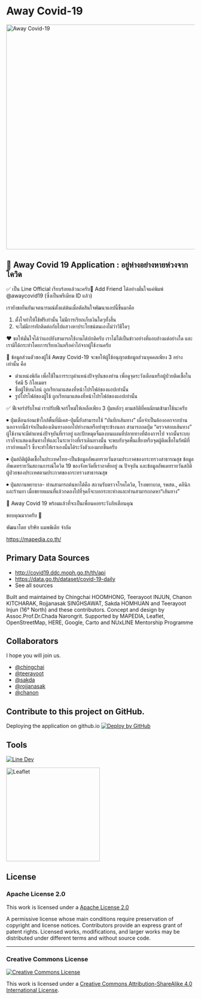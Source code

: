 Away Covid-19
=============
[<img width="600" src="https://github.com/mapedia-th/away-covid/blob/master/img/linerichmenu-new5.png" alt="Away Covid-19" />](https://lin.ee/aiQ8lsq)

🎯 Away Covid 19 Application : อยู่ห่างอย่างหายห่วงจากโควิด
----

✅ เป็น Line Official เรียบร้อยแล้วนะครับ🎉
Add Friend ได้อย่างมั่นใจแค่พิมพ์ @awaycovid19 (ซึ่งเป็นพรีเมียม ID แล้ว)

เรายังขอยืนยันเจตนารมณ์ตั้งแต่ต้นเมื่อตัดสินใจพัฒนาแอปนี้ขึ้นมาคือ
1. ตั้งใจทำให้ใช้ฟรีเท่านั้น ไม่มีการเรียกเก็บเงินใดๆทั้งสิ้น
2. จะไม่มีการทักติดต่อกับไปแสวงหาประโยชน์ตนเองไม่ว่าวิธีใดๆ

❤️ ขอให้มั่นใจได้ว่าแอปยังสามารถใช้งานได้ปกติครับ เราไม่ได้เป็นข่าวอย่างที่แอบอ้างแต่อย่างใด และเรามิได้กระทำโดยการเรียกเงินหรือค่าไถ่จากผู้ใช้งานครับ

🔐 ข้อมูลส่วนตัวของผู้ใช้
Away Covid-19 จะขอให้ผู้ใช้อนุญาตข้อมูลส่วนบุคคลเพียง 3 อย่างเท่านั้น คือ
- ตำแหน่งพิกัด เพื่อใช้ในการระบุตำแหน่งปัจจุบันของท่าน เพื่อดูจุดระวังเตือนหรือผู้ป่วยติดเชื้อในรัศมี 5 กิโลเมตร
- ชื่อผู้ใช้บนไลน์ ถูกเรียกมาแสดงที่หน้าโปรไฟล์ของแอปเท่านั้น
- รูปโปรไฟล์ของผู้ใช้ ถูกเรียกมาแสดงที่หน้าโปรไฟล์ของแอปเท่านั้น

✅ ฟีเจอร์ปรับใหม่ เราปรับฟีเจอร์ใหม่ให้เหลือเพียง 3 ปุ่มหลักๆ ตามสถิติที่คนนิยมเข้ามาใช้นะครับ

⏺ ปุ่มเตือนก่อนเข้าใกล้พื้นที่มีเคส-ปุ่มนี้ยังสามารถใช้ “บันทึกเส้นทาง” เผื่อจำเป็นต้องออกจากบ้าน นอกจากนี้ถ้าจำเป็นต้องเดินทางออกไปทำงานหรือทำธุระข้างนอก สามารถกดปุ่ม “ตรวจสอบเส้นทาง” ผู้ใช้งานจะมีตำแหน่งปัจจุบันที่เราอยู่ และปักหมุดจิ้มลงบนแผนที่ปลายทางที่ต้องการไป จากนั้นระบบเราก็จะแสดงเส้นทางให้และในระหว่างที่เราเดินทางนั้น จะพบกับจุดพื้นเสี่ยงหรือจุดผู้ติดเชื้อในรัศมีที่เรากำหนดไว้ ซึ่งจะทำให้เราเองนั้นได้ระวังตัวเองมากขึ้นครับ

⏺ ปุ่มสถิติผู้ติดเชื้อในประเทศไทย-เป็นข้อมูลอัพเดทรายวันตามประกาศของกระทรวงสาธารณสุข ข้อมูลอัพเดทรายวันสถานการณ์โควิด 19 ของจังหวัดที่เราอาศัยอยู่ ณ ปัจจุบัน และข้อมูลอัพเดทรายวันสถิติผู้ป่วยของประเทศตามประกาศของกระทรวงสาธารณสุข

⏺ ปุ่มสถานพยาบาล- ท่านสามารถค้นหาได้คือ สถานรับตรวจโรคโควิด, โรงพยาบาล, รพสต., คลีนิก และร้านยา เมื่อขยายแผนที่แล้วกดลงไปที่จุดก็จะบอกระยะห่างและท่านสามารถกดหา“เส้นทาง” 

💪 Away Covid 19 พร้อมแล้วที่จะเป็นเพื่อนคอยระวังภัยเตือนคุณ

ขอบคุณมากครับ 🙏

พัฒนาโดย บริษัท แมพพิเดีย จำกัด

https://mapedia.co.th/

## Primary Data Sources
- http://covid19.ddc.moph.go.th/th/api
- https://data.go.th/dataset/covid-19-daily
- See all sources

Built and maintained by Chingchai HOOMHONG, Teerayoot INJUN, Chanon KITCHARAK, Rojjanasak SINGHSAWAT, Sakda HOMHUAN and Teerayoot Injun (16° North) and these contributors. Concept and design by Assoc.Prof.Dr.Chada Narongrit. Supported by MAPEDIA, Leaflet, OpenStreetMap, HERE, Google, Carto and NUxLINE Mentorship Programme

## Collaborators

I hope you will join us.

* [@chingchai](https://github.com/chingchai)
* [@teerayoot](https://github.com/aegistz)
* [@sakda](https://github.com/dookda)
* [@rojjanasak](https://github.com/rojjanasak)
* [@chanon](#)

## Contribute to this project on GitHub.
Deploying the application on github.io [![Deploy by GitHub](https://github.com/favicon.ico)](https://mapedia-th.github.io/away-covid/)

## Tools
[<img src="https://github.com/mapedia-th/away-covid/blob/master/img/line_dev2.png"  alt="Line Dev" />](https://developers.line.biz/)

[<img width="250" src="https://rawgit.com/Leaflet/Leaflet/master/src/images/logo.svg" alt="Leaflet" />](https://leafletjs.com/)

## License
### Apache License 2.0
This work is licensed under a [Apache License 2.0](https://choosealicense.com/licenses/apache-2.0/)

A permissive license whose main conditions require preservation of copyright and license notices. Contributors provide an express grant of patent rights. Licensed works, modifications, and larger works may be distributed under different terms and without source code.

----
### Creative Commons License
[![Creative Commons License](https://licensebuttons.net/l/by-nc-sa/4.0/88x31.png)](https://creativecommons.org/licenses/by-nc-sa/4.0/)

This work is licensed under a [Creative Commons Attribution-ShareAlike 4.0 International License](https://creativecommons.org/licenses/by-nc-sa/4.0/).
